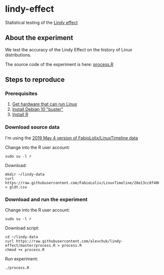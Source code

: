 # lindy-effect
Statistical testing of the [Lindy effect](https://en.wikipedia.org/wiki/Lindy_effect)


## About the experiment

We test the accuracy of the Lindy Effect on the history of Linux distributions.

The source code of the experiment is here:
[process.R](@alevchuk/lindy-effect/blob/master/process.R)


## Steps to reproduce

### Prerequisites
1. [Get hardware that can run Linux](https://github.com/alevchuk/minibank/blob/master/README.md#model-4--node-at-home)
2. [Install Debian 10 "buster"](https://github.com/alevchuk/minibank/blob/master/README.md#operating-system)
3. [Install R](https://github.com/alevchuk/lindy-effect/blob/master/R/README.md)

### Download source data

I'm using the [2019 May 4 version of FabioLolix/LinuxTimeline data](https://github.com/FabioLolix/LinuxTimeline/commit/28e13cc8f406546a701b6e5c197ee20da58b5d66)

Change into the R user account:
```
sudo su -l r
```

Download:
```
mkdir ~/lindy-data
curl https://raw.githubusercontent.com/FabioLolix/LinuxTimeline/28e13cc8f406546a701b6e5c197ee20da58b5d66/gldt.csv > gldt.csv
```

### Download and run the experiment

Change into the R user account:
```
sudo su -l r
```

Download script:
```
cd ~/lindy-data
curl https://raw.githubusercontent.com/alevchuk/lindy-effect/master/process.R > process.R
chmod +x process.R
```

Run experiment:
```
./process.R
```
